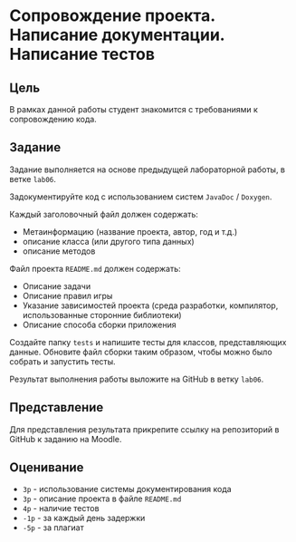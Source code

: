 # Сопровождение проекта. Написание документации. Написание тестов

## Цель

В рамках данной работы студент знакомится с требованиями к сопровождению кода.

## Задание

Задание выполняется на основе предыдущей лабораторной работы, в ветке `lab06`.

Задокументируйте код с использованием систем `JavaDoc` / `Doxygen`.

Каждый заголовочный файл должен содержать:

- Метаинформацию (название проекта, автор, год и т.д.)
- описание класса (или другого типа данных)
- описание методов

Файл проекта `README.md` должен содержать:

- Описание задачи
- Описание правил игры
- Указание зависимостей проекта (среда разработки, компилятор, использованные сторонние библиотеки)
- Описание способа сборки приложения

Создайте папку `tests` и напишите тесты для классов, представляющих данные. Обновите файл сборки таким образом, чтобы можно было собрать и запустить тесты.

Результат выполнения работы выложите на GitHub в ветку `lab06`.

## Представление

Для представления результата прикрепите ссылку на репозиторий в GitHub к заданию на Moodle.

## Оценивание

- `3p` - использование системы документирования кода
- `3p` - описание проекта в файле `README.md`
- `4p` - наличие тестов
- `-1p` - за каждый день задержки
- `-5p` - за плагиат
